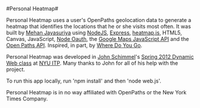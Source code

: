 #Personal Heatmap#

Personal Heatmap uses a user's OpenPaths geolocation data to generate a heatmap that identifies the locations that he or she visits most often. It was built by [Mehan Jayasuriya](http://mehanjayasuriya.com/) using [NodeJS](http://nodejs.org/), [Express](http://expressjs.com/), [heatmap.js](http://www.patrick-wied.at/static/heatmapjs/), HTML5, Canvas, JavaScript, [Node Oauth](https://github.com/ciaranj/node-oauth), the [Google Maps JavaScript API](https://developers.google.com/maps/documentation/javascript/) and the [Open Paths API](https://openpaths.cc/). Inspired, in part, by [Where Do You Go](http://www.wheredoyougo.net/).

Personal Heatmap was developed in [John Schimmel](http://www.base2john.com/)'s [Spring 2012 Dynamic Web class](http://itpwebclass.herokuapp.com/) at [NYU ITP](http://itp.nyu.edu/itp/). Many thanks to John for all of his help with the project.

To run this app locally, run 'npm install' and then 'node web.js'.

Personal Heatmap is in no way affiliated with OpenPaths or the New York Times Company.